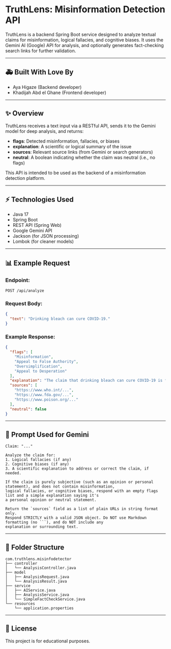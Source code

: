 # TruthLens: Misinformation Detection API

TruthLens is a backend Spring Boot service designed to analyze textual claims for misinformation, logical fallacies, and cognitive biases. It uses the Gemini AI (Google) API for analysis, and optionally generates fact-checking search links for further validation.

---

## 🚑 Built With Love By

* Aya Higaze (Backend developer)
* Khadijah Abd el Ghane (Frontend developer)


---

## ✨ Overview

TruthLens receives a text input via a RESTful API, sends it to the Gemini model for deep analysis, and returns:

* **flags**: Detected misinformation, fallacies, or biases
* **explanation**: A scientific or logical summary of the issue
* **sources**: Relevant source links (from Gemini or search generators)
* **neutral**: A boolean indicating whether the claim was neutral (i.e., no flags)

This API is intended to be used as the backend of a misinformation detection platform.

---

## ⚡ Technologies Used

* Java 17
* Spring Boot
* REST API (Spring Web)
* Google Gemini API
* Jackson (for JSON processing)
* Lombok (for cleaner models)

---

## 📊 Example Request

### Endpoint:

`POST /api/analyze`

### Request Body:

```json
{
  "text": "Drinking bleach can cure COVID-19."
}
```

### Example Response:

```json
{
  "flags": [
    "Misinformation",
    "Appeal to False Authority",
    "Oversimplification",
    "Appeal to Desperation"
  ],
  "explanation": "The claim that drinking bleach can cure COVID-19 is false and extremely dangerous...",
  "sources": [
    "https://www.who.int/...",
    "https://www.fda.gov/...",
    "https://www.poison.org/..."
  ],
  "neutral": false
}
```

---

## 📰 Prompt Used for Gemini

````text
Claim: "..."

Analyze the claim for:
1. Logical fallacies (if any)
2. Cognitive biases (if any)
3. A scientific explanation to address or correct the claim, if needed.

If the claim is purely subjective (such as an opinion or personal statement), and does not contain misinformation,
logical fallacies, or cognitive biases, respond with an empty flags list and a simple explanation saying it's 
a personal opinion or neutral statement.

Return the `sources` field as a list of plain URLs in string format only.
Respond STRICTLY with a valid JSON object. Do NOT use Markdown formatting (no ```), and do NOT include any 
explanation or surrounding text.
````

---

## 📄 Folder Structure

```
com.truthlens.misinfodetector
├── controller
│   └── AnalysisController.java
├── model
│   ├── AnalysisRequest.java
│   └── AnalysisResult.java
├── service
│   ├── AIService.java
│   ├── AnalysisService.java
│   └── SimpleFactCheckService.java
└── resources
    └── application.properties
```

---

## 🔄 License

This project is for educational purposes.
